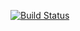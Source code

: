 [![Build Status](https://travis-ci.com/HakobChalikyan/CSE110Lab5.svg?branch=master)](https://travis-ci.com/HakobChalikyan/CSE110Lab5)